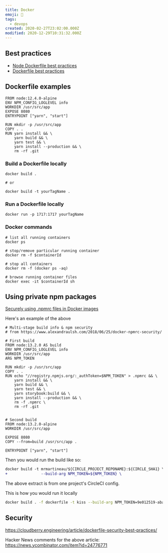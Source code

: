 ```yaml
---
title: Docker
emoji: 🐳
tags:
  - devops
created: 2020-02-27T23:02:00.000Z
modified: 2020-12-29T10:31:32.000Z
---
```


## Best practices

- [Node Dockerfile best practices](https://github.com/nodejs/docker-node/blob/master/docs/BestPractices.md)
- [Dockerfile best practices](https://docs.docker.com/develop/develop-images/dockerfile_best-practices/)

## Dockerfile examples

```docker
FROM node:12.4.0-alpine
ENV NPM_CONFIG_LOGLEVEL info
WORKDIR /usr/src/app
EXPOSE 8080
ENTRYPOINT ["yarn", "start"]

RUN mkdir -p /usr/src/app
COPY . .
RUN yarn install && \
    yarn build && \
    yarn test && \
    yarn install --production && \
    rm -rf .git
```

### Build a Dockerfile locally

```docker
docker build .

# or

docker build -t yourTagName .
```

### Run a Dockerfile locally

```docker
docker run -p 1717:1717 yourTagName
```

### Docker commands

```docker
# list all running containers
docker ps

# stop/remove particular running container
docker rm -f $containerId

# stop all containers
docker rm -f (docker ps -aq)

# browse running container files
docker exec -it $containerId sh
```

## Using private npm packages

[Securely using .npmrc files in Docker images](https://www.alexandraulsh.com/2018/06/25/docker-npmrc-security/)

Here's an example of the above

```docker
# Multi-stage build info & npm security
# from https://www.alexandraulsh.com/2018/06/25/docker-npmrc-security/

# First build
FROM node:13.2.0 AS build
ENV NPM_CONFIG_LOGLEVEL info
WORKDIR /usr/src/app
ARG NPM_TOKEN

RUN mkdir -p /usr/src/app
COPY . .
RUN echo "//registry.npmjs.org/:_authToken=$NPM_TOKEN" > .npmrc && \
    yarn install && \
    yarn build && \
    yarn test && \
    yarn storybook:build && \
    yarn install --production && \
    rm -f .npmrc \
    rm -rf .git


# Second build
FROM node:13.2.0-alpine
WORKDIR /usr/src/app

EXPOSE 8080
COPY --from=build /usr/src/app .

ENTRYPOINT ["yarn", "start"]
```

Then you would run the build like so:

```diff
docker build -t mrmartineau/${CIRCLE_PROJECT_REPONAME}:${CIRCLE_SHA1} \
+               --build-arg NPM_TOKEN=${NPM_TOKEN} \
```

The above extract is from one project's CircleCI config.

This is how you would run it locally

```sh
docker build . -f dockerfile -t kiss --build-arg NPM_TOKEN=9e012519-aba7-4372-8381-abcdefghi
```

## Security

https://cloudberry.engineering/article/dockerfile-security-best-practices/

Hacker News comments for the above article: https://news.ycombinator.com/item?id=24776771
